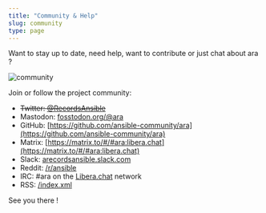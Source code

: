 ```yaml
---
title: "Community & Help"
slug: community
type: page
---
```


Want to stay up to date, need help, want to contribute or just chat about ara ?

![community](/static/ansiblefest-community.png)

Join or follow the project community:

- ~~Twitter: [@RecordsAnsible](https://twitter.com/RecordsAnsible)~~
- Mastodon: [fosstodon.org/@ara](https://fosstodon.org/@ara)
- GitHub: [https://github.com/ansible-community/ara](https://github.com/ansible-community/ara)
- Matrix: [https://matrix.to/#/#ara:libera.chat](https://matrix.to/#/#ara:libera.chat)
- Slack: [arecordsansible.slack.com](https://join.slack.com/t/arecordsansible/shared_invite/enQtMjMxNzI4ODAxMDQxLTU2NTU3YjMwYzRlYmRkZTVjZTFiOWIxNjE5NGRhMDQ3ZTgzZmQyZTY2NzY5YmZmNDA5ZWY4YTY1Y2Y1ODBmNzc)
- Reddit: [/r/ansible](https://old.reddit.com/r/ansible)
- IRC: #ara on the [Libera.chat](https://web.libera.chat/?channels=#ara) network
- RSS: [/index.xml](/index.xml)

See you there !
